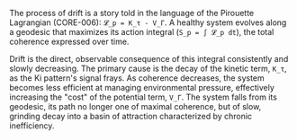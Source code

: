 The process of drift is a story told in the language of the Pirouette Lagrangian (CORE-006): `𝓛_p = K_τ - V_Γ`. A healthy system evolves along a geodesic that maximizes its action integral (`S_p = ∫ 𝓛_p dt`), the total coherence expressed over time.

Drift is the direct, observable consequence of this integral consistently and slowly decreasing. The primary cause is the decay of the kinetic term, `K_τ`, as the Ki pattern's signal frays. As coherence decreases, the system becomes less efficient at managing environmental pressure, effectively increasing the "cost" of the potential term, `V_Γ`. The system falls from its geodesic, its path no longer one of maximal coherence, but of slow, grinding decay into a basin of attraction characterized by chronic inefficiency.